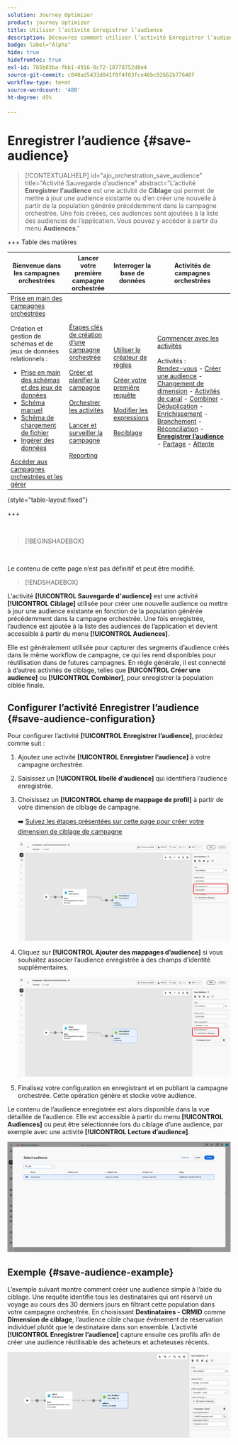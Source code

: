 ```yaml
---
solution: Journey Optimizer
product: journey optimizer
title: Utiliser l’activité Enregistrer l’audience
description: Découvrez comment utiliser l’activité Enregistrer l’audience dans une campagne orchestrée
badge: label="Alpha"
hide: true
hidefromtoc: true
exl-id: 7b5b03ba-fbb1-4916-8c72-10778752d8e4
source-git-commit: c040ad5433d041f0f4f83fce46bc02662b77648f
workflow-type: tm+mt
source-wordcount: '480'
ht-degree: 45%

---
```


# Enregistrer l’audience {#save-audience}

>[!CONTEXTUALHELP]
>id="ajo_orchestration_save_audience"
>title="Activité Sauvegarde d’audience"
>abstract="L’activité **Enregistrer l’audience** est une activité de **Ciblage** qui permet de mettre à jour une audience existante ou d’en créer une nouvelle à partir de la population générée précédemment dans la campagne orchestrée. Une fois créées, ces audiences sont ajoutées à la liste des audiences de l’application. Vous pouvez y accéder à partir du menu **Audiences**."


+++ Table des matières

| Bienvenue dans les campagnes orchestrées | Lancer votre première campagne orchestrée | Interroger la base de données | Activités de campagnes orchestrées |
|---|---|---|---|
| [Prise en main des campagnes orchestrées](../gs-orchestrated-campaigns.md)<br/><br/>Création et gestion de schémas et de jeux de données relationnels :</br> <ul><li>[Prise en main des schémas et des jeux de données](../gs-schemas.md)</li><li>[Schéma manuel](../manual-schema.md)</li><li>[Schéma de chargement de fichier](../file-upload-schema.md)</li><li>[ Ingérer des données ](../ingest-data.md)</li></ul>[Accéder aux campagnes orchestrées et les gérer](../access-manage-orchestrated-campaigns.md) | [Étapes clés de création d’une campagne orchestrée](../gs-campaign-creation.md)<br/><br/>[Créer et planifier la campagne](../create-orchestrated-campaign.md)<br/><br/>[Orchestrer les activités](../orchestrate-activities.md)<br/><br/>[Lancer et surveiller la campagne](../start-monitor-campaigns.md)<br/><br/>[Reporting](../reporting-campaigns.md) | [Utiliser le créateur de règles](../orchestrated-rule-builder.md)<br/><br/>[Créer votre première requête](../build-query.md)<br/><br/>[Modifier les expressions](../edit-expressions.md)<br/><br/>[Reciblage](../retarget.md) | [Commencer avec les activités](about-activities.md)<br/><br/>Activités :<br/>[Rendez-vous](and-join.md) - [Créer une audience](build-audience.md) - [Changement de dimension](change-dimension.md) - [Activités de canal](channels.md) - [Combiner](combine.md) - [Déduplication](deduplication.md) - [Enrichissement](enrichment.md) - [Branchement](fork.md) - [Réconciliation](reconciliation.md) - <b>[Enregistrer l’audience](save-audience.md)</b> - [Partage](split.md) - [Attente](wait.md) |

{style="table-layout:fixed"}

+++

<br/>

>[!BEGINSHADEBOX]

</br>

Le contenu de cette page n’est pas définitif et peut être modifié.

>[!ENDSHADEBOX]

L&#39;activité **[!UICONTROL Sauvegarde d&#39;audience]** est une activité **[!UICONTROL Ciblage]** utilisée pour créer une nouvelle audience ou mettre à jour une audience existante en fonction de la population générée précédemment dans la campagne orchestrée. Une fois enregistrée, l’audience est ajoutée à la liste des audiences de l’application et devient accessible à partir du menu **[!UICONTROL Audiences]**.

Elle est généralement utilisée pour capturer des segments d’audience créés dans le même workflow de campagne, ce qui les rend disponibles pour réutilisation dans de futures campagnes. En règle générale, il est connecté à d’autres activités de ciblage, telles que **[!UICONTROL Créer une audience]** ou **[!UICONTROL Combiner]**, pour enregistrer la population ciblée finale.

## Configurer l’activité Enregistrer l’audience {#save-audience-configuration}

Pour configurer l’activité **[!UICONTROL Enregistrer l’audience]**, procédez comme suit :

1. Ajoutez une activité **[!UICONTROL Enregistrer l’audience]** à votre campagne orchestrée.

1. Saisissez un **[!UICONTROL libellé d’audience]** qui identifiera l’audience enregistrée.

1. Choisissez un **[!UICONTROL champ de mappage de profil&#x200B;]** à partir de votre dimension de ciblage de campagne.

   ➡️ [Suivez les étapes présentées sur cette page pour créer votre dimension de ciblage de campagne](../target-dimension.md)

   ![](../assets/save-audience-1.png)

1. Cliquez sur **[!UICONTROL Ajouter des mappages d’audience]** si vous souhaitez associer l’audience enregistrée à des champs d’identité supplémentaires.

   ![](../assets/save-audience-2.png)

1. Finalisez votre configuration en enregistrant et en publiant la campagne orchestrée. Cette opération génère et stocke votre audience.

Le contenu de l’audience enregistrée est alors disponible dans la vue détaillée de l’audience. Elle est accessible à partir du menu **[!UICONTROL Audiences]** ou peut être sélectionnée lors du ciblage d’une audience, par exemple avec une activité **[!UICONTROL Lecture d’audience]**.

![](../assets/save-audience-4.png)


## Exemple {#save-audience-example}

L’exemple suivant montre comment créer une audience simple à l’aide du ciblage. Une requête identifie tous les destinataires qui ont réservé un voyage au cours des 30 derniers jours en filtrant cette population dans votre campagne orchestrée. En choisissant **Destinataires - CRMID** comme **Dimension de ciblage**, l’audience cible chaque événement de réservation individuel plutôt que le destinataire dans son ensemble. L’activité **[!UICONTROL Enregistrer l’audience]** capture ensuite ces profils afin de créer une audience réutilisable des acheteurs et acheteuses récents.

![](../assets/save-audience-3.png)
